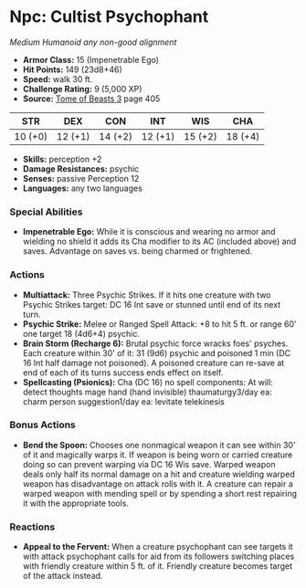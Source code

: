 # Npc: Cultist Psychophant

*Medium* *Humanoid* *any non-good alignment*

- **Armor Class:** 15 (Impenetrable Ego)
- **Hit Points:** 149 (23d8+46)
- **Speed:** walk 30 ft.
- **Challenge Rating:** 9 (5,000 XP)
- **Source:** [Tome of Beasts 3](https://koboldpress.com/kpstore/product/tome-of-beasts-3-for-5th-edition/) page 405

| STR | DEX | CON | INT | WIS | CHA |
| --- | --- | --- | --- | --- | --- |
| 10 (+0) | 12 (+1) | 14 (+2) | 12 (+1) | 15 (+2) | 18 (+4) |

- **Skills:** perception +2
- **Damage Resistances:** psychic
- **Senses:** passive Perception 12
- **Languages:** any two languages

### Special Abilities

- **Impenetrable Ego:** While it is conscious and wearing no armor and wielding no shield it adds its Cha modifier to its AC (included above) and saves. Advantage on saves vs. being charmed or frightened.

### Actions

- **Multiattack:** Three Psychic Strikes. If it hits one creature with two Psychic Strikes target: DC 16 Int save or stunned until end of its next turn.
- **Psychic Strike:** Melee or Ranged Spell Attack: +8 to hit 5 ft. or range 60' one target 18 (4d6+4) psychic. 
- **Brain Storm (Recharge 6):** Brutal psychic force wracks foes' psyches. Each creature within 30' of it: 31 (9d6) psychic and poisoned 1 min (DC 16 Int half damage not poisoned). A poisoned creature can re-save at end of each of its turns success ends effect on itself.
- **Spellcasting (Psionics):** Cha (DC 16) no spell components: At will: detect thoughts mage hand (hand invisible) thaumaturgy3/day ea: charm person suggestion1/day ea: levitate telekinesis

### Bonus Actions

- **Bend the Spoon:** Chooses one nonmagical weapon it can see within 30' of it and magically warps it. If weapon is being worn or carried creature doing so can prevent warping via DC 16 Wis save. Warped weapon deals only half its normal damage on a hit and creature wielding warped weapon has disadvantage on attack rolls with it. A creature can repair a warped weapon with mending spell or by spending a short rest repairing it with the appropriate tools.

### Reactions

- **Appeal to the Fervent:** When a creature psychophant can see targets it with attack psychophant calls for aid from its followers switching places with friendly creature within 5 ft. of it. Friendly creature becomes target of the attack instead.



